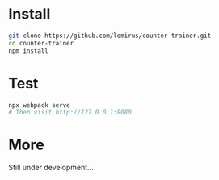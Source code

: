 # Install

```bash
git clone https://github.com/lomirus/counter-trainer.git
cd counter-trainer
npm install
```

# Test

```bash
npx webpack serve
# Then visit http://127.0.0.1:8080
```

# More

Still under development...